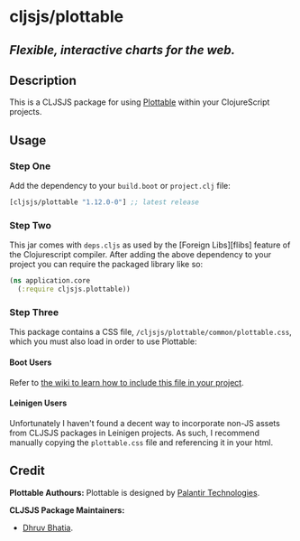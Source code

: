 # cljsjs/plottable
## *Flexible, interactive charts for the web.*

## Description
This is a CLJSJS package for using [Plottable](http://plottablejs.org/) within your ClojureScript projects.

## Usage

### Step One
Add the dependency to your `build.boot` or `project.clj` file:

[](dependency)
```clojure
[cljsjs/plottable "1.12.0-0"] ;; latest release
```
[](/dependency)

### Step Two
This jar comes with `deps.cljs` as used by the [Foreign Libs][flibs] feature
of the Clojurescript compiler. After adding the above dependency to your project
you can require the packaged library like so:

```clojure
(ns application.core
  (:require cljsjs.plottable))
```
### Step Three
This package contains a CSS file, `/cljsjs/plottable/common/plottable.css`, which you must also load in order to use Plottable:

#### Boot Users
Refer to [the wiki to learn how to include this file in your project](https://github.com/cljsjs/packages/wiki/Non-JS-Assets).

#### Leinigen Users
Unfortunately I haven't found a decent way to incorporate non-JS assets from CLJSJS packages in Leinigen projects. As such, I recommend manually copying the `plottable.css` file and referencing it in your html.

## Credit

**Plottable Authours:** Plottable is designed by [Palantir Technologies](https://github.com/palantir).

**CLJSJS Package Maintainers:**

- [Dhruv Bhatia](https://github.com/dhruvbhatia).